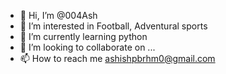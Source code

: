 - 👋 Hi, I’m @004Ash
- 👀 I’m interested in Football, Adventural sports
- 🌱 I’m currently learning python
- 💞️ I’m looking to collaborate on ...
- 📫 How to reach me ashishpbrhm0@gmail.com

<!---
004Ash/004Ash is a ✨ special ✨ repository because its `README.md` (this file) appears on your GitHub profile.
You can click the Preview link to take a look at your changes.
--->
